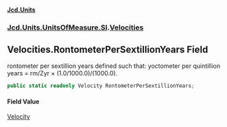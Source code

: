 #### [Jcd.Units](index 'index')
### [Jcd.Units.UnitsOfMeasure.SI](Jcd.Units.UnitsOfMeasure.SI 'Jcd.Units.UnitsOfMeasure.SI').[Velocities](Velocities 'Jcd.Units.UnitsOfMeasure.SI.Velocities')

## Velocities.RontometerPerSextillionYears Field

rontometer per sextillion years defined such that: yoctometer per quintillion years = rm/Zyr ×
(1.0/1000.0)/(1000.0).

```csharp
public static readonly Velocity RontometerPerSextillionYears;
```

#### Field Value
[Velocity](Velocity 'Jcd.Units.UnitTypes.Velocity')